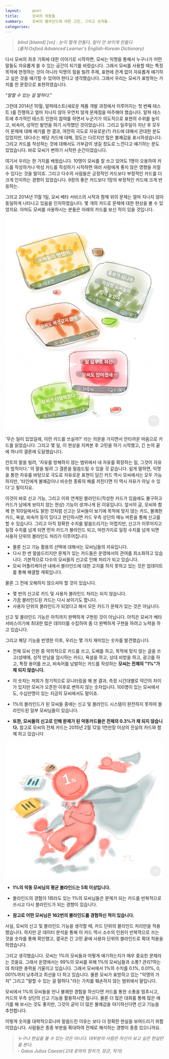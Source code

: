 ```yaml
---
layout:     post
title:      모씨의 악동들
summary:    모씨의 블라인드에 대한 고민, 그리고 숫자들.
categories:
---
```

>*blind  [blaɪnd] [vn] : 눈이 멀게 만들다, 앞이 안 보이게 만들다.*<br />
>*(출처:Oxford Advanced Learner's English-Korean Dictionary)*

다시 모씨의 최초 기획에 대한 이야기로 시작하면, 모씨는 익명을 통해서 누구나가 어떤 말들도 자유롭게 쓸 수 있는 공간이 되기를 바랐습니다. 그래서 모씨를 사용할 때는 특정 목적에 한정하는 것이 아니라 익명의 힘을 빌려 주제, 표현에 관계 없이 자유롭게 얘기하고 싶은 것을 얘기할 수 있어야 한다고 생각했습니다. 그래서 우리는 모씨가 표방하는 가치를 한 문장으로 표현하였습니다.

*"말할 수 있는 걸 말하다."*

그런데 2014년 10월, 알파테스트(새로운 제품 개발 과정에서 이루어지는 첫 번째 테스트 )를 진행하고 얼마 지나지 않아 우연치 않게 문제점을 마주해야 했습니다. 알파 테스트에 추가적인 테스트 인원이 참여를 하면서 누군가가 의도적으로 표현의 수위를 높이고, 비속어, 성적인 발언을 하기 시작했던 것이었습니다. 그리고 일주일이 지난 후 모두 이 문제에 대해 얘기를 한 결과, 여전히 극도로 자유로운(?) 카드에 대해서 관대한 분도 있었지만, 대다수는 해당 카드에 대해, 정도는 다르지만 많은 불쾌감을 표시하셨습니다. 그리고 카드를 작성하는 것에 대해서도 거부감이 생길 정도로 느낀다고 얘기하는 분도 있었습니다. 바로 모씨가 변하기 시작한 순간이었습니다. 

여기서 우리는 한 가지를 배웠습니다. 10명이 모씨를 잘 쓰고 있어도 1명이 오용하여 카드를 작성하거나 악성 카드를 작성하기 시작하면 여러 사람에게 좋지 않은 영향을 끼칠 수 있다는 것을 말이죠. 그리고 다수의 사람들은 긍정적인 카드보다 부정적인 카드를 더 크게 인지하는 경향이 있었습니다. 9장의 좋은 카드보다 1장의 부정적인 카드에 크게 반응하는.

그리고 2014년 11월 1일, 모씨 베타 서비스의 시작과 함께 위의 문제는 얼마 지나지 않아 동일하게 나타나고 있음을 인지하였습니다. 몇 개의 카드로 문제에 대한 현상을 볼 수 있었지요. 아마도 모씨를 사용하시는 분들은 아래의 카드를 보신 적이 있을 것입니다. 

![](/images/20150309/005_001.jpg)


'무슨 일이 있었길래, 이런 카드를 쓰실까?' 라는 의문을 가지면서 안타까운 마음으로 카드를 읽었습니다. 그리고 몇 일, 이 현상을 지켜본 후 고민을 하기 시작했고, 긴 논의 끝에 하나의 결론에 도달했습니다. 

칸트의 말을 빌려, '자유를 방해하지 않는 범위에서 내 자유를 확장하는 일, 그것이 자유의 법칙이다.' 의 말을 빌려 그 결론을 말씀드릴 수 있을 것 같습니다. 쉽게 말하면, 익명을 통한 자유를 바탕으로 극도로 자유로운 표현이 담긴 카드 역시 모씨에서는 모두 가능하지만, '타인에게 불쾌감이나 비슷한 종류의 해를 끼친다면 이 역시 자유가 아닐 수 있다'고 말이지요.

이것이 바로 신고 기능, 그리고 이와 연계된 블라인드(작성한 카드가 있음에도 불구하고 카드가 남에게 보이지 않는 현상) 기능이 생겨나게 된 이유입니다. 앞서의 글, 모씨와 함께 한 100일에서도 밝힌 것처럼 신고는 모씨들이 보기에 목적에 맞지 않는 카드, 불쾌한 카드, 욕설, 비속어 등이 있다고 판단하시면 카드 우측 상단의 메뉴 버튼을 통해 신고를 할 수 있습니다. 그리고 아직 정확한 수치를 말씀드리기는 어렵지만, 신고가 이루어지고 일정 수치를 넘게 되면 먼저 카드가 블라인드 되고, 마찬가지로 일정 수치를 넘게 되면 사용자 단위의 블라인드 처리가 이루어집니다. 

- 물론 신고 기능 활용의 선택에 대해서는 모씨님들의 자유입니다. 
- 다시 한 번 말씀드리지만 문제가 있는 카드들은 운영에서의 관여를 최소화하고 있습니다. 기본적으로 다수의 모씨들의 신고로 인해 처리가 되고 있습니다.
- 모씨 어플리케이션 내에서 블라인드에 대한 고지를 하지 못하고 있는 것은 업데이트를 통해 해결할 계획입니다. 

물론 그 전에 오해하지 않으셔야 할 것이 있습니다.

- 몇 번의 신고로 카드 및 사용자 블라인드 처리는 되지 않습니다.
- 가끔 블라인드된 카드는 다시 보이기도 합니다. 
- 사용자 단위의 블라인드가 되었다고 해서 모든 카드가 문제가 있는 것은 아닙니다.

신고 및 블라인드 기능은 아직까지 완벽하게 구현된 것이 아닙니다. 아직은 모씨가 베타 서비스이기에 최대한 많은 데이터를 수집하여 좀 더 완벽하게 구현을 하려고 노력을 하고 있습니다. 

그리고 해당 기능을 반영한 이후, 우리는 몇 가지 재미있는 숫자를 발견했습니다.  

- 전체 모씨 인원 중 악의적으로 카드를 쓰고, 도배를 하고, 목적에 맞지 않는 글을 쓰고(성매매, 성적 만남을 암시하는 카드), 욕설을 하고, 상대 비방을 하고, 광고를 하고, 특정 용어를 쓰고, 비속어를 남발하는 카드를 작성하는 **모씨는 전체의 "1%"가 채 되지 않습니다.**  

- 이 숫자는 저희가 정기적으로 모니터링을 해 본 결과, 측정 시간대별로 약간의 차이가 있지만 모씨가 오픈한 이후로 변하지 않는 숫자입니다. 100명이 있는 모씨에서도, 수십만명이 있는 지금의 모씨에서도 말이죠.

- 1%의 블라인드가 된 모씨들 중에는 신고 및 블라인드 시스템이 완전하지 못하여 블라인드된 일부 모씨님들이 있습니다. 

- **또한, 모씨들의 신고로 인해 문제가 된 악동카드들은 전체의 0.3%가 채 되지 않습니다.**  참고로 모씨의 전체 카드는 2015년 2월 12일 1천만장 이상의 진실의 카드와 함께 하고 있습니다 

![](/images/20150309/005_002.jpg)

- **1%의 악동 모씨님의 평균 블라인드는 5회 이상입니다.** 
- 블라인드의 경험이 1회라도 있는 1%의 모씨님들은 문제가 되는 카드를 반복적으로 쓰시고 다시 블라인드가 되는 경향이 있습니다. 

- **참고로 어떤 모씨님은 162번의 블라인드를 경험하신 적이 있습니다.**

사실, 모씨의 신고 및 블라인드 기능을 생각할 때, 카드 단위의 블라인드 처리만을 적용했습니다. 하지만 곧 데이터 분석을 통해 이 카드 역시 소수의 인원이 반복적으로 쓰는 것을 숫자를 통해 확인했고, 결국은 긴 고민 끝에 사용자 단위의 블라인드로 확대 적용을 하였습니다. 

그리고 생각했습니다. 모씨는 1%의 모씨들과 어떻게 얘기하는지가 매우 중요한 문제라는 것을요. 
그래서 운영에서는 99%의 모씨를 위해 1%의 모씨님들과 소통? 관리?하는데 최대한 총력을 기울이고 있습니다. 그래서 모씨에서 1%의 수치를 0.1%, 0.01%, 0, 001%까지 낮추려고 최선을 다 하고 있습니다. 물론 모씨가 표방하고 있는 "익명의 가치" 그리고 "말할 수 있는 걸 말하다."라는 가치를 훼손하지 않는 범위에서 말입니다. 

모씨에서 1%의 모씨들을 만나 불쾌한 경험을 하신다면 카드를 통한 소통을 멈추시고, 카드의 우측 상단의 신고 기능을 활용하시면 됩니다. 물론 더 많은 대화를 통해 많은 얘기를 해 보시는 것도 좋지만, 그것이 굳이 더 많은 불쾌감을 야기하신다면 신고 기능을 추천합니다. 

이렇게 숫자를 대략적으로나마 말씀드린 이유는 보다 더 정확한 현실을 보여드리기 위함이었습니다. 사람들은 종종 부분을 확대하여 전체로 해석하는 경향이 종종 있으니까요. 

>*누구나 현실을 볼 수 있는 것은 아니다. 대부분의 사람은 자신이 보고 싶은 현실만을 본다.*<br />
*- Gaius Julius Caesar(고대 로마의 정치가, 장군, 작가)*